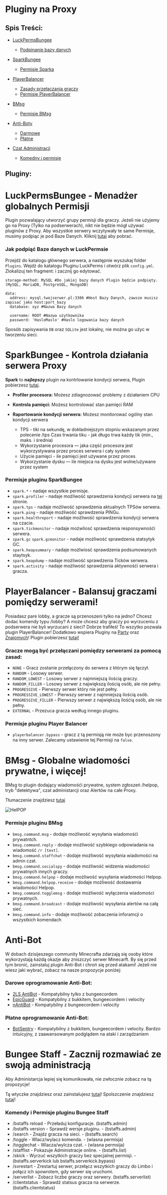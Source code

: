 # Pluginy na Proxy

## Spis Treści:
- [LuckPermsBungee](https://github.com/vBagieta/Minecraft/blob/main/Pluginy/pluginy-proxy.md#luckpermsbungee---menad%C5%BCer-globalnych-permisji)
  - [Podpinanie bazy danych](https://github.com/vBagieta/Minecraft/blob/main/Pluginy/pluginy-proxy.md#jak-podpi%C4%85%C4%87-baze-danych-w-luckpermsie)

- [SparkBungee](https://github.com/vBagieta/Minecraft/blob/main/Pluginy/pluginy-proxy.md#sparkbungee---kontrola-dzia%C5%82ania-serwera-proxy)
  - [Permisje Sparka](https://github.com/vBagieta/Minecraft/blob/main/Pluginy/pluginy-proxy.md#permisje-pluginu-sparkbungee)

- [PlayerBalancer](https://github.com/vBagieta/Minecraft/blob/main/Pluginy/pluginy-proxy.md#playerbalancer---balansuj-graczy-pomi%C4%99dzy-serwerami)
  - [Zasady przełączania graczy](https://github.com/vBagieta/Minecraft/blob/main/Pluginy/pluginy-proxy.md#gracze-mog%C4%85-by%C4%87-prze%C5%82%C4%85czani-pomi%C4%99dzy-serwerami-za-pomoc%C4%85-zasad)
  - [Permisje PlayerBalancer](https://github.com/vBagieta/Minecraft/blob/main/Pluginy/pluginy-proxy.md#permisje-pluginu-player-balancer)

- [BMsg](https://github.com/vBagieta/Minecraft/blob/main/Pluginy/pluginy-proxy.md#bmsg---globalne-wiadomo%C5%9Bci-prywatne-i-wi%C4%99cej)
  - [Permisje BMsg](https://github.com/vBagieta/Minecraft/blob/main/Pluginy/pluginy-proxy.md#permisje-pluginu-bmsg)

- [Anti-Boty](https://github.com/vBagieta/Minecraft/blob/main/Pluginy/pluginy-proxy.md#anti-bot)
  - [Darmowe](https://github.com/vBagieta/Minecraft/blob/main/Pluginy/pluginy-proxy.md#darmowe)
  - [Płatne](https://github.com/vBagieta/Minecraft/blob/main/Pluginy/pluginy-proxy.md#p%C5%82atne)
- [Czat Administracji](https://github.com/vBagieta/Minecraft/blob/main/Pluginy/pluginy-proxy.md#bungee-staff---zacznij-rozmawia%C4%87-ze-swoj%C4%85-administracj%C4%85)
  - [Komedny i permisje](https://github.com/vBagieta/Minecraft/blob/main/Pluginy/pluginy-proxy.md#komendy-i-permisje-pluginu-bungee-staff)

## Pluginy:

# LuckPermsBungee - Menadżer globalnych Permisji
Plugin pozwalający utworzyć grupy permisji dla graczy. Jeżeli nie użyjemy go na Proxy (Tylko na podserwerach), nikt nie będzie mógł używać pluginów z Proxy. Aby wszystkie serwery wczytywały te same Permisje, musimy podpiąc je pod Baze Danych. Kliknij [tutaj](https://luckperms.net/download) aby pobrać.

### Jak podpiąć Baze danych w LuckPermsie
Przejdź do katalogu głównego serwera, a następnie wyszukaj folder `Plugins`. Wejdź do katalogu Pluginu LuckPerms i otwórz plik `config.yml`.
Zlokalizuj ten fragment: i zacznij go edytować.
```
storage-method: MySQL #Do jakiej bazy danych Plugin będzie podpięty. (MySQL, MariaDB, PostgreSQL, MongoDB)

data:
  address: mysql.twojserwer.pl:3306 #Host Bazy Danych, zawsze musisz zapisać jako host:port_bazy
  database: xyz #Nazwa Bazy danych
  
  username: ROOT #Nazwa użytkownika
  password: 'HasloMaslo' #Haslo logowania bazy danych
  ```
  Sposób zapisywania `DB` oraz `SQLite` jest lokalny, nie można go użyc w tworzeniu sieci.
  
# SparkBungee - Kontrola działania serwera Proxy
**Spark** to **najlepszy** plugin na kontrlowanie kondycji serwera, Plugin pobierzesz [tutaj](https://spark.lucko.me/download). 

- **Profiler procesora:** Możesz zdiagnozować problemy z działaniem CPU

- **Kontrola pamięci:** Możesz kontrolować stan pamięci RAM

- **Raportowanie kondycji serwera:** Możesz monitorować ogólny stan kondycji serwera
  - TPS - tiki na sekundę, w dokładniejszym stopniu wskazanym przez polecenie /tps
Czas trwania tiku - jak długo trwa każdy tik (min., maks. i średnia)
  - Wykorzystanie procesora — jaka część procesora jest wykorzystywana przez proces serwera i cały system
   - Użycie pamięci - ile pamięci jest używane przez proces
   - Wykorzystanie dysku — ile miejsca na dysku jest wolne/używane przez system

### Permisje pluginu SparkBungee
- `spark.*` - nadaje wszystkie permisje.
- `spark.profiler` - nadaje możliwość sprawdzenia kondycji serwera na [tej](https://spark.me.lucko) stronie.
- `spark.tps` - nadaje możliwość sprawdzenia aktualnych TPSów serwera.
- `spark.ping` - nadaje możliwość sprawdzenia PINGu.
- `spark.healthreport` - nadaje możliwość sprawdzenia kondycji serwera na czacie.
- `spark.tickmonitor` - nadaje możwliosć sprawdzenia responsywnośći serwera.
- `spark.gc` `spark.gcmonitor` - nadaje możliwość sprawdzenia statsytyk GC.
- `spark.heapsummary` - nadaje możlwiosć sprawdzenia podsumowanych staytsyk.
- `spark.heapdump` - nadaje możliwość sprawdzenia Ticków serwera.
- `spark.activity` - nadaje możliwość sprawdzenia aktywnośći serwera i gracza.


# PlayerBalancer - Balansuj graczami pomiędzy serwerami!

Posiadasz pare lobby, a gracze są przenoszeni tylko na jedno? Chcesz dodac komendy typu /lobby? A może chcesz aby graczy po wyrzuceniu z podserwera nie byli wyrzucani z sieci? Dobrze trafiłeś! To wszytko pozwala plugin PlayerBalancer! Dodatkowo wspiera Pluginy na [Party](https://www.spigotmc.org/resources/party-and-friends-for-bungeecord-supports-clients-from-1-7-to-1-9.9531/) oraz [Znajomych](https://www.spigotmc.org/resources/ultimate-friends.3964/)! Plugin pobierzesz [tutaj!](https://www.spigotmc.org/resources/playerbalancer.55011/updates)
### Gracze mogą być przełączani pomiędzy serwerami za pomocą zasad:
  - `NONE` - Gracz zostanie przełączony do serwera z którym się łączył.
  - `RANDOM` - Losowy serwer.
  - `RANDOM_LOWEST` - Losowy serwer z najmniejszą ilością graczy.
  - `RANDOM_FILLER` - Losowy serwer z największą ilością osób, ale nie pełny.
  - `PROGRESSIVE` - Pierwszy serwer który nie jest pełny.
  - `PROGRESSIVE_LOWEST` - Pierwszy serwer z najmniejszą ilością osób.
  - `PROGRESSIVE_FILLER` - Pierwszy serwer z największą ilośćią osób, ale nie pełny.
  - `EXTERNAL` - Przezuca gracza według innego pluginu.

### Permisje pluginu Player Balancer
 - `playerbalancer.bypass` - gracz z tą permisją nie może byc przenoszony na inny serwer. Zalecamy ustawienie tej Permisji na `false`.

# BMsg - Globalne wiadomości prywatne, i więcej!
BMsg to plugin dodający wiadomośći prywatne, system zgłoszeń /helpop, tryb "detektywa", czat administarcji oraz Alertów na całe Proxy.

Tłumaczenie znajdziesz [tutaj]()

![HelPOP](https://i.imgur.com/u9ge3hL.png)

### Permisje pluginu BMsg

- `bmsg.command.msg` - dodaje możliwość wysyłania wiadomośći prywatntch.
- `bmsg.command.reply` - dodaje możliwość szybkiego odpowiadania na wiadomość `/r [text]`.
- `bmsg.command.staffchat` - dodaje możliwość wysyłania wiadomości na admin czat.
- `bmsg.command.socialspy` - dodaje możliwość widzenia wiadomości prywatnych innych graczy.   
- `bmsg.command.helpop` - dodaje możliwość wysyłania wiadomości Helpop.
- `bmsg.command.helpop.receive` - dodaje możliwość dostawamia wiadomości Helpop.
- `bmsg.command.togglemsg` - dodaje możliwość wyłączenia wiadomości prywatnych.
- `bmsg.command.broadcast` - dodaje możliwość wysyłania alertów na całą sieć. 
- `bmsg.command.info` - dodaje możliwość zobaczenia inforamcji o wszystkich komendach

# Anti-Bot
W dobach dzisijeszego community Minecrafta zdarzają się osoby które wykorzystają każdą okazje aby zniszczyć serwer Minecarft. By się przed tym bronić, zainstaluj plugin Anti-Bot i chroń się przed atakami! Jeżeli nie wiesz jaki wybrać, zobacz na nasze propozycje poniżej:
### Darowe oprogramowanie Anti-Bot:
- [2LS AntiBot](https://www.spigotmc.org/resources/2ls-antibot-the-ultimate-antibot-plugin.62847/) - Kompatybilny tylko z bungeecordem
- [EpicGuard](https://www.spigotmc.org/resources/%E2%AD%90-epicguard-protect-your-server-from-bots-more-%E2%AD%90.72369/) - Kompatybilny z bukkitem, bungeecordem i velocity
- [nAntiBot](https://www.nickuc.com/en/details/nantibot) - Kompatybilny z bungeecordem i velocity

### Płatne oprogramowanie Anti-Bot:
- [BotSentry](https://www.spigotmc.org/resources/%E2%9A%A1-botsentry-%E2%9A%A1-antibot-antiproxy-resisting-30k-bots-per-second-bungee-spigot-sponge-velocity.55924/) - Kompatybilny z bukkitem, bungeecordem i velocity. Bardzo intuicyjny, z zaawansowanym podglądem na ataki i zarządzaniem

# Bungee Staff - Zacznij rozmawiać ze swoją administracją
Aby Administarcja lepiej się komunikowała, nie zwłocznie zobacz na tą propozycje!

Tą wtyczke znajdziesz oraz zainstalujesz [tutaj](https://www.spigotmc.org/resources/%E2%AD%90%EF%B8%8F-bungeestaff-%E2%AD%90%EF%B8%8F-%E2%9C%85-discord-api-%E2%9C%85-infinite-chats-and-commands-%E2%9C%85-bungee-moderation-%E2%9C%85-1-7-1-18-%E2%9C%85.95425/)! Spolszczenie znajdziesz [tutaj]()!

### Komendy i Permisje pluginu Bungee Staff
- /bstaffs reload - Przeładuj konfiguracje. (bstaffs.admin)
- /bstaffs version - Sprawdź wersje pluginu. - (bstaffs.admin)
- /search <player> - Znajdz gracza na sieci. - (bstaffs.search)
- /toggle <komenda> - Wlacz/wylacz komenda. - (wlasna permisja)
- /togglechat <nazwa> - Wlacza/wylcza czat. - (wlasna permsija)
- /stafflist - Pokazuje Administracje online. - (bstaffs.list)
- /skick <serwer> - Wyrzuć wszytkich graczy bez specjalnej permisji. - (bstaffs.serverkick lub bstaffs.serverkick.bypass)
- /svrestart - Zrestartuj serwer, przełącz wszytkich graczy do Limbo i połącz ich spowrotem, gdy serwer się uruchomi.
- /serverlist - Zobacz liczbe graczy oraz serwery. (bstaffs.serverlist)
- /clientstatus - Sprawdź statsus gracza na serwerze. (bstaffs.clientstatus)
